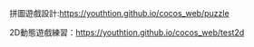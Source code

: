 拼圖遊戲設計:https://youthtion.github.io/cocos_web/puzzle

2D動態遊戲練習：https://youthtion.github.io/cocos_web/test2d
